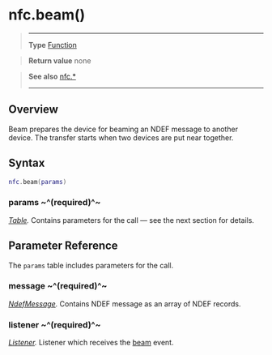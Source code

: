 # nfc.beam()

> --------------------- ------------------------------------------------------------------------------------------
> __Type__              [Function](https://docs.coronalabs.com/api/type/Function.html)

> __Return value__      none

> __See also__          [nfc.*](/plugin/nfc/index.md)
> --------------------- ------------------------------------------------------------------------------------------

## Overview

Beam prepares the device for beaming an NDEF message to another device. The transfer starts when two devices are put near together.

## Syntax
```lua
nfc.beam(params)
```

### params ~^(required)^~
_[Table](https://docs.coronalabs.com/api/type/Table.html)._ Contains parameters for the call &mdash; see the next section for details.

## Parameter Reference

The `params` table includes parameters for the call.

### message ~^(required)^~
_[NdefMessage](/plugin/nfc/type/NdefMessage/index.md)._ Contains NDEF message as an array of NDEF records.

### listener ~^(required)^~
_[Listener](https://docs.coronalabs.com/api/type/Listener.html)._ Listener which receives the [beam](/plugin/nfc/event/beam/index.md) event.